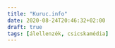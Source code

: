 ```yaml
---
title: "Kuruc.info"
date: 2020-08-24T20:46:32+02:00
draft: true
tags: [álellenzék, csicskamédia]
---
```


